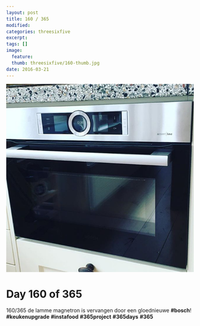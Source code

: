 ```yaml
---
layout: post
title: 160 / 365
modified:
categories: threesixfive
excerpt:
tags: []
image:
  feature: 
  thumb: threesixfive/160-thumb.jpg
date: 2016-03-21
---
```


![160](/images/threesixfive/160.jpg)

# Day 160 of 365

160/365 de lamme magnetron is vervangen door een gloednieuwe **\#bosch**! **\#keukenupgrade** **\#instafood** **\#365project** **\#365days** **\#365**

